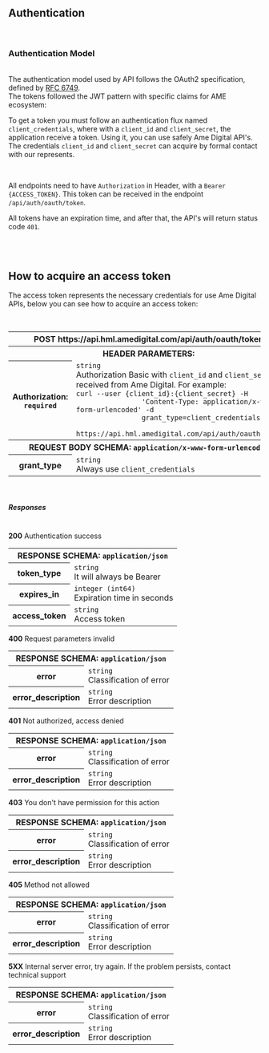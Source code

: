 <section id="authorization">
  <h2>
    Authentication
  </h2>
  <br />
  <h3>
    Authentication Model
  </h3>
  <br />
  The authentication model used by API follows the OAuth2
  specification, defined by
  <a href="https://tools.ietf.org/html/rfc6749%5D">RFC 6749</a>.
  <br />
  The tokens followed the JWT pattern with specific claims for AME
  ecosystem:
  <br />
  <script src="https://gist.github.com/GustavoBezerra/409dba0e8ec8f7359d05932b6de91711.js"></script>
  <p>
    To get a token you must follow an authentication flux named
    <code>client_credentials</code>, where with a
    <code>client_id</code> and <code>client_secret</code>, the
    application receive a token. Using it, you can use safely Ame
    Digital API's. The credentials <code>client_id</code> and
    <code>client_secret</code> can acquire by formal contact with
    our represents.
  </p>
  <br />
  <p>
    All endpoints need to have <code>Authorization</code> in Header,
    with a <code>Bearer {ACCESS_TOKEN}</code>. This token can be
    received in the endpoint <code>/api/auth/oauth/token</code>.
  </p>
  <p>
    All tokens have an expiration time, and after that, the API's
    will return status code
    <code>401</code>.
  </p>
</section>
<br />
<br />
<section id="token">
  <h2>
    How to acquire an access token
  </h2>
  <p>
    The access token represents the necessary credentials for use
    Ame Digital APIs, below you can see how to acquire an access
    token:
  </p>

  <br />
  <div class="table-responsive">
    <table class="table table-bordered">
      <tbody>
        <tr>
          <th class="table-active text-center bg-light" colspan="2">
            <span class="badge badge-primary">POST</span>
            https://api.hml.amedigital.com/api/auth/oauth/token
          </th>
        </tr>
        <tr class="striped">
          <th class="table-active" colspan="2">
            HEADER PARAMETERS:
          </th>
        </tr>
        <tr>
          <th>
            Authorization:
            <br />
            <code>required</code>
          </th>
          <td>
            <code>string</code>
            <br />
            Authorization Basic with <code>client_id</code> and
            <code>client_secret</code> received from Ame Digital.
            For example:
            <br />
            <code>curl --user {client_id}:{client_secret} -H
                'Content-Type: application/x-www-form-urlencoded' -d
                grant_type=client_credentials
                https://api.hml.amedigital.com/api/auth/oauth/token</code>
          </td>
        </tr>
        <tr>
          <th class="table-active" colspan="2">
            REQUEST BODY SCHEMA:
            <code>application/x-www-form-urlencoded</code>
          </th>
        </tr>
        <tr>
          <th>grant_type</th>
          <td>
            <code>string</code>
            <br />
            Always use <code>client_credentials</code>
          </td>
        </tr>
      </tbody>
    </table>
  </div>
  <br />
  <h5>Responses</h5>
  <br />
  <div class="acoordion" id="accordion200Token">
    <div class="card">
      <div class="card-header bg-ame-success text-success" data-toggle="collapse"
        data-target="#collapse200Token" aria-expanded="true" aria-controls="collapse200Token"
        id="heading200Token">
        <b>200</b> Authentication success
      </div>
      <div id="collapse200Token" class="collapse show" aria-labelledby="heading200Token"
        data-parent="#accordion200Token">
        <div class="card-body">
          <div class="table-responsive">
            <table class="table table-bordered">
              <tbody>
                <tr>
                  <th class="table-active" colspan="2">
                    RESPONSE SCHEMA: <code>application/json</code>
                  </th>
                </tr>
                <tr>
                  <th>token_type</th>
                  <td>
                    <code>string</code>
                    <br />
                    It will always be Bearer
                  </td>
                </tr>
                <tr>
                  <th>expires_in</th>
                  <td>
                    <code>integer (int64)</code>
                    <br />
                    Expiration time in seconds
                  </td>
                </tr>
                <tr>
                  <th>access_token</th>
                  <td>
                    <code>string</code>
                    <br />
                    Access token
                  </td>
                </tr>
              </tbody>
            </table>
          </div>
        </div>
      </div>
    </div>
    <div class="card">
      <div class="card-header bg-ame-danger text-danger" id="heading400Token" data-toggle="collapse"
        data-target="#collapse400Token" aria-expanded="true" aria-controls="collapse400Token">
        <b>400</b> Request parameters invalid
      </div>
      <div id="collapse400Token" class="collapse show" aria-labelledby="heading400Token">
        <div class="card-body">
          <div class="table-responsive">
            <table class="table table-bordered">
              <tbody>
                <tr>
                  <th class="table-active" colspan="2">
                    RESPONSE SCHEMA: <code>application/json</code>
                  </th>
                </tr>
                <tr>
                  <th>error</th>
                  <td>
                    <code>string</code>
                    <br />
                    Classification of error
                  </td>
                </tr>
                <tr>
                  <th>error_description</th>
                  <td>
                    <code>string</code>
                    <br />
                    Error description
                  </td>
                </tr>
              </tbody>
            </table>
          </div>
        </div>
      </div>
    </div>
    <div class="card">
      <div class="card-header bg-ame-danger text-danger" id="heading401Token" data-toggle="collapse"
        data-target="#collapse401Token" aria-expanded="true" aria-controls="collapse401Token">
        <b>401</b> Not authorized, access denied
      </div>
      <div id="collapse401Token" class="collapse show" aria-labelledby="heading401Token">
        <div class="card-body">
          <div class="table-responsive">
            <table class="table table-bordered">
              <tbody>
                <tr>
                  <th class="table-active" colspan="2">
                    RESPONSE SCHEMA: <code>application/json</code>
                  </th>
                </tr>
                <tr>
                  <th>error</th>
                  <td>
                    <code>string</code>
                    <br />
                    Classification of error
                  </td>
                </tr>
                <tr>
                  <th>error_description</th>
                  <td>
                    <code>string</code>
                    <br />
                    Error description
                  </td>
                </tr>
              </tbody>
            </table>
          </div>
        </div>
      </div>
    </div>
    <div class="card">
      <div class="card-header bg-ame-danger text-danger" id="heading403Token" data-toggle="collapse"
        data-target="#collapse403Token" aria-expanded="true" aria-controls="collapse403Token">
        <b>403</b> You don't have permission for this action
      </div>
      <div id="collapse403Token" class="collapse show" aria-labelledby="heading403Token">
        <div class="card-body">
          <div class="table-responsive">
            <table class="table table-bordered">
              <tbody>
                <tr>
                  <th class="table-active" colspan="2">
                    RESPONSE SCHEMA: <code>application/json</code>
                  </th>
                </tr>
                <tr>
                  <th>error</th>
                  <td>
                    <code>string</code>
                    <br />
                    Classification of error
                  </td>
                </tr>
                <tr>
                  <th>error_description</th>
                  <td>
                    <code>string</code>
                    <br />
                    Error description
                  </td>
                </tr>
              </tbody>
            </table>
          </div>
        </div>
      </div>
    </div>
    <div class="card">
      <div class="card-header bg-ame-danger text-danger" id="heading405Token" data-toggle="collapse"
        data-target="#collapse405Token" aria-expanded="true" aria-controls="collapse405Token">
        <b>405</b> Method not allowed
      </div>
      <div id="collapse405Token" class="collapse show" aria-labelledby="heading405Token">
        <div class="card-body">
          <div class="table-responsive">
            <table class="table table-bordered">
              <tbody>
                <tr>
                  <th class="table-active" colspan="2">
                    RESPONSE SCHEMA: <code>application/json</code>
                  </th>
                </tr>
                <tr>
                  <th>error</th>
                  <td>
                    <code>string</code>
                    <br />
                    Classification of error
                  </td>
                </tr>
                <tr>
                  <th>error_description</th>
                  <td>
                    <code>string</code>
                    <br />
                    Error description
                  </td>
                </tr>
              </tbody>
            </table>
          </div>
        </div>
      </div>
    </div>
    <div class="card">
      <div class="card-header bg-ame-danger text-danger" id="heading500Token" data-toggle="collapse"
        data-target="#collapse500Token" aria-expanded="true" aria-controls="collapse500Token">
        <b>5XX</b> Internal server error, try again. If the problem
        persists, contact technical support
      </div>
      <div id="collapse500Token" class="collapse show" aria-labelledby="heading500Token">
        <div class="card-body">
          <div class="table-responsive">
            <table class="table table-bordered">
              <tbody>
                <tr>
                  <th class="table-active" colspan="2">
                    RESPONSE SCHEMA: <code>application/json</code>
                  </th>
                </tr>
                <tr>
                  <th>error</th>
                  <td>
                    <code>string</code>
                    <br />
                    Classification of error
                  </td>
                </tr>
                <tr>
                  <th>error_description</th>
                  <td>
                    <code>string</code>
                    <br />
                    Error description
                  </td>
                </tr>
              </tbody>
            </table>
          </div>
        </div>
      </div>
    </div>
  </div>
</section>
<br />
<br />
